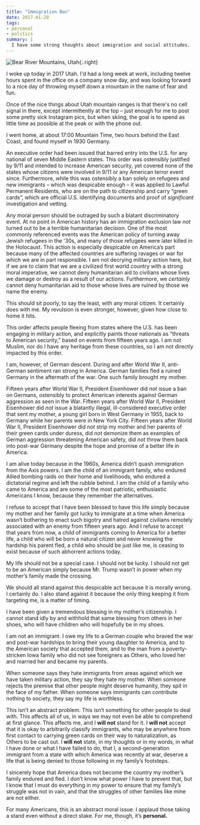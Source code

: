 ```yaml
---
title: "Immigration Ban"
date: 2017-01-28
tags:
- personal
- politics
summary: |
  I have some strong thoughts about immigration and social attitudes.
---
```


![Bear River Mountains, Utah][1]{:.right}

I woke up today in 2017 Utah. I'd had a long week at work, including twelve
hours spent in the office on a company snow day, and was looking forward to a
nice day of throwing myself down a mountain in the name of fear and fun.

Once of the nice things about Utah mountain ranges is that there's no cell
signal in there, except intermittently at the top – just enough for me to post
some pretty sick Instagram pics, but when skiing, the goal is to spend as little
time as possible at the peak or with the phone out.

I went home, at about 17:00 Mountain Time, two hours behind the East Coast, and
found myself in 1930 Germany.

An executive order had been issued that barred entry into the U.S. for any
national of seven Middle Eastern states. This order was ostensibly justified by
9/11 and intended to increase American security, yet covered none of the states
whose citizens were involved in 9/11 or any American terror event since.
Furthermore, while this was ostensibly a ban solely on refugees and new
immigrants – which was despicable enough – it was applied to Lawful Permanent
Residents, who are on the path to citizenship and carry “green cards”, which are
official U.S. identifying documents and proof of *significant* investigation and
vetting.

Any moral person should be outraged by such a blatant discriminatory event. At
no point in American history has an immigration exclusion law *not* turned out
to be a terrible humanitarian decision. One of the most commonly referenced
events was the American policy of turning away Jewish refugees in the '30s, and
many of those refugees were later killed in the Holocaust. This action is
especially despicable on America’s part because many of the affected countries
are suffering ravages or war for which we are in part responsible. I am not
decrying military action here, but if we are to claim that we are a civilized
first world country with a strong moral imperative, we cannot deny humanitarian
aid to civilians whose lives we damage or destroy as a result of our actions.
Furthermore, we *certainly* cannot deny humanitarian aid to those whose lives
are ruined by those we name the enemy.

This should sit poorly, to say the least, with any moral citizen. It certainly
does with me. My revulsion is even stronger, however, given how close to home it
hits.

This order affects people fleeing from states where the U.S. has been engaging
in military action, and explicitly paints those nationals as “threats to
American security,” based on events from fifteen years ago. I am not Muslim, nor
do I have any heritage from these countries, so I am not directly impacted by
this order.

I am, however, of German descent. During and after World War II, anti-German
sentiment ran strong in America. German families fled a ruined Germany in the
aftermath of the war. One such family brought my mother.

Fifteen years after World War II, President Eisenhower did *not* issue a ban on
Germans, ostensibly to protect American interests against German aggression as
seen in the War. Fifteen years after World War II, President Eisenhower did
*not* issue a blatantly illegal, ill-considered executive order that sent my
mother, a young girl born in West Germany in 1955, back to Germany while her
parents were in New York City. Fifteen years after World War II, President
Eisenhower did *not* strip my mother and her parents of their green cards under
duress, did *not* demonize them as examples of German aggression threatening
American safety, did *not* throw them back into post-war Germany despite the
hope and promise of a better life in America.

I am alive today because in the 1960s, America didn’t quash immigration from the
Axis powers. I am the child of an immigrant family, who endured Allied bombing
raids on their home and livelihoods, who endured a dictatorial regime and left
the rubble behind. I am the child of a family who came to America and are some
of the most patriotic, enthusiastic Americans I know, because they remember the
alternatives.

I refuse to accept that I have been blessed to have this life simply because my
mother and her family got lucky to immigrate at a time when America wasn’t
bothering to enact such bigotry and hatred against civilians remotely associated
with an enemy from fifteen years ago. And I refuse to accept that years from
now, a child of immigrants coming to America for a better life, a child who will
be born a natural citizen and never knowing the hardship his parent fled, a
child who should be just like me, is ceasing to exist because of such abhorrent
actions today.

My life should not be a special case. I should not be lucky. I should not get to
be an American simply because Mr. Trump wasn’t in power when my mother’s family
made the crossing.

We should all stand against this despicable act because it is morally wrong. I
certainly do. I also stand against it because the only thing keeping it from
targeting me, is a matter of timing.

I have been given a tremendous blessing in my mother’s citizenship. I cannot
stand idly by and withhold that same blessing from others in her shoes, who will
have children who will hopefully be in my shoes.

I am not an immigrant. I owe my life to a German couple who braved the war and
post-war hardships to bring their young daughter to America, and to the American
society that accepted them, and to the man from a poverty-stricken Iowa family
who did not see foreigners as Others, who loved her and married her and became
my parents.

When someone says they hate immigrants from areas against which we have taken
military action, they say they hate my mother. When someone rejects the premise
that other people might deserve humanity, they spit in the face of my father.
When someone says immigrants can contribute nothing to society, they say my life
is worthless.

This isn’t an abstract problem. This isn’t something for other people to deal
with. This affects all of us, in ways we may not even be able to comprehend at
first glance. This affects me, and I **will not** stand for it. I **will not**
accept that it is okay to arbitrarily classify immigrants, who may be anywhere
from first contact to carrying green cards on their way to naturalization, as
Others to be cast out. I **will not** state, in my thoughts or in my words, in
what I have done or what I have failed to do, that I, a second-generation
immigrant from a state with which America was recently at war, deserve a life
that is being denied to those following in my family’s footsteps.

I sincerely hope that America does not become the country my mother’s family
endured and fled. I don’t know what power I have to prevent that, but I know
that I must do everything in my power to ensure that my family’s struggle was
not in vain, and that the struggles of other families like mine are not either.

For many Americans, this is an abstract moral issue. I applaud those taking a
stand even without a direct stake. For me, though, it’s **personal.**

[1]: ./2017-01-28-immigration-ban/2017-01-28T12-02-13.jpg "A view from Beaver Mountain, UT"
